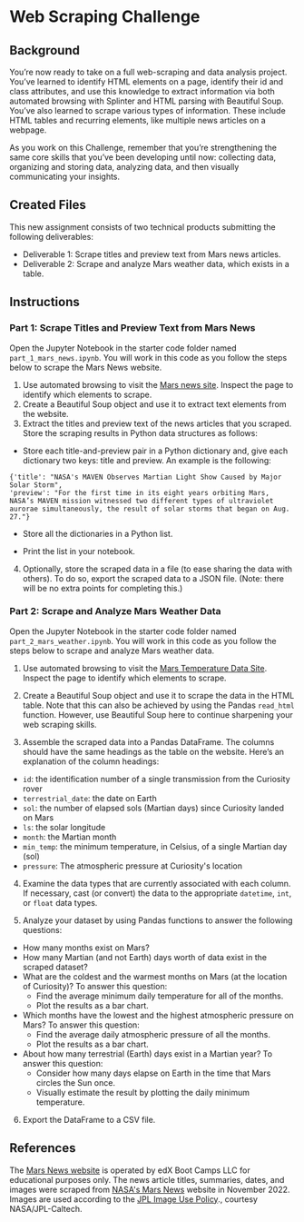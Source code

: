 # Web Scraping Challenge
## Background
You’re now ready to take on a full web-scraping and data analysis project. You’ve learned to identify HTML elements on a page, identify their id and class attributes, and use this knowledge to extract information via both automated browsing with Splinter and HTML parsing with Beautiful Soup. You’ve also learned to scrape various types of information. These include HTML tables and recurring elements, like multiple news articles on a webpage.

As you work on this Challenge, remember that you’re strengthening the same core skills that you’ve been developing until now: collecting data, organizing and storing data, analyzing data, and then visually communicating your insights.

## Created Files
This new assignment consists of two technical products submitting the following deliverables:

* Deliverable 1: Scrape titles and preview text from Mars news articles.
* Deliverable 2: Scrape and analyze Mars weather data, which exists in a table.

## Instructions
### Part 1: Scrape Titles and Preview Text from Mars News
Open the Jupyter Notebook in the starter code folder named ```part_1_mars_news.ipynb```. You will work in this code as you follow the steps below to scrape the Mars News website.

1. Use automated browsing to visit the [Mars news site](https://static.bc-edx.com/data/web/mars_news/index.html). Inspect the page to identify which elements to scrape.
2. Create a Beautiful Soup object and use it to extract text elements from the website.
3. Extract the titles and preview text of the news articles that you scraped. Store the scraping results in Python data structures as follows:
  * Store each title-and-preview pair in a Python dictionary and, give each dictionary two keys: title and preview. An example is the following:
  
  ```
  {'title': "NASA's MAVEN Observes Martian Light Show Caused by Major Solar Storm", 
 'preview': "For the first time in its eight years orbiting Mars, NASA’s MAVEN mission witnessed two different types of ultraviolet aurorae simultaneously, the result of solar storms that began on Aug. 27."}
 ```
  
  * Store all the dictionaries in a Python list.

  * Print the list in your notebook.
4. Optionally, store the scraped data in a file (to ease sharing the data with others). To do so, export the scraped data to a JSON file. (Note: there will be no extra points for completing this.)

### Part 2: Scrape and Analyze Mars Weather Data

Open the Jupyter Notebook in the starter code folder named ```part_2_mars_weather.ipynb```. You will work in this code as you follow the steps below to scrape and analyze Mars weather data.

1. Use automated browsing to visit the [Mars Temperature Data Site](https://static.bc-edx.com/data/web/mars_facts/temperature.html ). Inspect the page to identify which elements to scrape.

2. Create a Beautiful Soup object and use it to scrape the data in the HTML table. Note that this can also be achieved by using the Pandas ```read_html``` function. However, use Beautiful Soup here to continue sharpening your web scraping skills.

3. Assemble the scraped data into a Pandas DataFrame. The columns should have the same headings as the table on the website. Here’s an explanation of the column headings:

* ```id```: the identification number of a single transmission from the Curiosity rover
* ```terrestrial_date```: the date on Earth
* ```sol```: the number of elapsed sols (Martian days) since Curiosity landed on Mars
* ```ls```: the solar longitude
* ```month```: the Martian month
* ```min_temp```: the minimum temperature, in Celsius, of a single Martian day (sol)
* ```pressure```: The atmospheric pressure at Curiosity's location

4. Examine the data types that are currently associated with each column. If necessary, cast (or convert) the data to the appropriate ```datetime```, ```int```, or ```float``` data types.

5. Analyze your dataset by using Pandas functions to answer the following questions:

* How many months exist on Mars?
* How many Martian (and not Earth) days worth of data exist in the scraped dataset?
* What are the coldest and the warmest months on Mars (at the location of Curiosity)? To answer this question:
  * Find the average minimum daily temperature for all of the months.
  * Plot the results as a bar chart.
* Which months have the lowest and the highest atmospheric pressure on Mars? To answer this question:
  * Find the average daily atmospheric pressure of all the months.
  * Plot the results as a bar chart.
* About how many terrestrial (Earth) days exist in a Martian year? To answer this question:
  * Consider how many days elapse on Earth in the time that Mars circles the Sun once.
  * Visually estimate the result by plotting the daily minimum temperature.
6. Export the DataFrame to a CSV file.

## References
The [Mars News website](https://static.bc-edx.com/data/web/mars_news/index.html) is operated by edX Boot Camps LLC for educational purposes only. The news article titles, summaries, dates, and images were scraped from [NASA's Mars News](https://mars.nasa.gov/) website in November 2022. Images are used according to the [JPL Image Use Policy](https://www.jpl.nasa.gov/jpl-image-use-policy)., courtesy NASA/JPL-Caltech.
